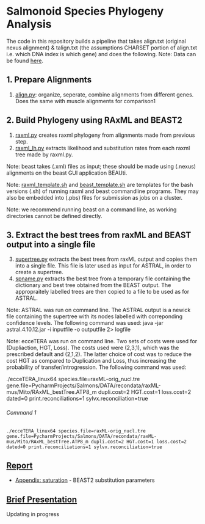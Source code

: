 # Salmonoid Species Phylogeny Analysis

The code in this repository builds a pipeline that takes align.txt (original nexus alignment) & talign.txt (the assumptions CHARSET portion of align.txt i.e. which DNA index is which gene) and does the following.
Note: Data can be found [here](https://www.ncbi.nlm.nih.gov/pubmed/23071608).

## 1. Prepare Alignments
  1. [align.py](./align.py): organize, seperate, combine alignments from different genes. Does the same with muscle alignments for comparison1

## 2. Build Phylogeny using RAxML and BEAST2
  1. [raxml.py](./raxml.py) creates raxml phylogeny from alignments made from previous step.
  2. [raxml_lh.py](./raxml_lh.py) extracts likelihood and substitution rates from each raxml tree made by raxml.py.

Note: beast takes (.xml) files as input; these should be made using (.nexus) alignments on the beast GUI application BEAUti.

Note: [raxml_template.sh](./raxml_template.sh) and [beast_template.sh](./beast_template.sh) are templates for the bash versions (.sh) of running raxml and beast commandline programs. They may also be embedded into (.pbs) files for submission as jobs on a cluster.

Note: we recommend running beast on a command line, as working directories cannot be defined directly.

## 3. Extract the best trees from raxML and BEAST output into a single file
  3. [supertree.py](./supertree.py) extracts the best trees from raxML output and copies them into a single file. This file is later used as input for ASTRAL, in order to create a supertree.
  4. [spname.py](./spname.py) extracts the best tree from a temporary file containing the dictionary and best tree obtained from the BEAST output. The appropraitely labelled trees are then copied to a file to be used as for ASTRAL. 

Note: ASTRAL was run on command line. The ASTRAL output is a newick file containing the supertree with its nodes labelled with correponding confidence levels. The following command was used:
java -jar astral.4.10.12.jar -i inputfile -o outputfile 2> logfile

Note: ecceTERA was run on command line. Two sets of costs were used for (Dupliaction, HGT, Loss). The costs used were (2,3,1), which was the prescribed default and (2,1,2). The latter choice of cost was to reduce the cost HGT as compared to Duplication and Loss, thus increasing the probability of transfer/introgression. The following command was used:

./ecceTERA_linux64 species.file=raxML-orig_nucl.tre gene.file=PycharmProjects/Salmons/DATA/recondata/raxML-mus/Mito/RAxML_bestTree.ATP8_m dupli.cost=2 HGT.cost=1 loss.cost=2 dated=0 print.reconciliations=1 sylvx.reconciliation=true

###### Command 1

    ./ecceTERA_linux64 species.file=raxML-orig_nucl.tre gene.file=PycharmProjects/Salmons/DATA/recondata/raxML-mus/Mito/RAxML_bestTree.ATP8_m dupli.cost=2 HGT.cost=1 loss.cost=2 dated=0 print.reconciliations=1 sylvx.reconciliation=true

## [Report](./report.pdf)
+ [Appendix: saturation](./nucleotide_substitution) - BEAST2 substitution parameters

## [Brief Presentation](./presentation.pdf)

Updating in progress
